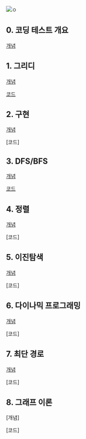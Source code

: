 
![ㅇ](https://user-images.githubusercontent.com/46758264/102708148-19eef700-42e4-11eb-9d56-2503132788c9.JPG)




## 0. 코딩 테스트 개요

[개념](https://to-remember-for-100-years.tistory.com/35)
                  
## 1. 그리디

[개념](https://to-remember-for-100-years.tistory.com/36)

[코드](https://github.com/CJMIN/algorithm/blob/master/grady.py)

## 2. 구현

[개념](https://to-remember-for-100-years.tistory.com/37)

[코드]

## 3. DFS/BFS

[개념](https://to-remember-for-100-years.tistory.com/38)

[코드](https://github.com/CJMIN/algorithm/blob/master/dfs_bfs.py)

## 4. 정렬

[개념](https://to-remember-for-100-years.tistory.com/39)

[코드]

## 5. 이진탐색

[개념](https://to-remember-for-100-years.tistory.com/40)

[코드]

## 6. 다이나믹 프로그래밍

[개념](https://to-remember-for-100-years.tistory.com/44)

[코드]

## 7. 최단 경로

[개념](https://to-remember-for-100-years.tistory.com/54)

[코드]

## 8. 그래프 이론

[개념]

[코드]
